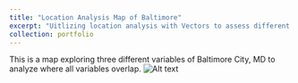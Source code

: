 ```yaml
---
title: "Location Analysis Map of Baltimore"
excerpt: "Uitlizing location analysis with Vectors to assess different variables for Baltimore City. <br/><img src='/images/ResizedAnalysis.png'>"
collection: portfolio
---
```

This is a map exploring three different variables of Baltimore City, MD to analyze where all variables overlap. 
![Alt text](/images/ResizedAnalysis.png"ResizedAnalysis")
